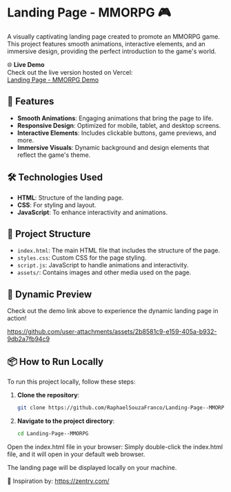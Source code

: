 # Landing Page - MMORPG 🎮

A visually captivating landing page created to promote an MMORPG game. This project features smooth animations, interactive elements, and an immersive design, providing the perfect introduction to the game's world.

🌐 **Live Demo**  
Check out the live version hosted on Vercel:  
[Landing Page - MMORPG Demo](https://landing-page-mmorpg.vercel.app/)

## 🚀 Features
- **Smooth Animations**: Engaging animations that bring the page to life.
- **Responsive Design**: Optimized for mobile, tablet, and desktop screens.
- **Interactive Elements**: Includes clickable buttons, game previews, and more.
- **Immersive Visuals**: Dynamic background and design elements that reflect the game's theme.

## 🛠️ Technologies Used
- **HTML**: Structure of the landing page.
- **CSS**: For styling and layout.
- **JavaScript**: To enhance interactivity and animations.

## 📂 Project Structure
- `index.html`: The main HTML file that includes the structure of the page.
- `styles.css`: Custom CSS for the page styling.
- `script.js`: JavaScript to handle animations and interactivity.
- `assets/`: Contains images and other media used on the page.

## 🎥 Dynamic Preview
Check out the demo link above to experience the dynamic landing page in action!


https://github.com/user-attachments/assets/2b8581c9-e159-405a-b932-9db2a7fb94c9



## 📦 How to Run Locally

To run this project locally, follow these steps:

1. **Clone the repository**:
   ```bash
   git clone https://github.com/RaphaelSouzaFranco/Landing-Page--MMORPG.git

2. **Navigate to the project directory**:
   ```bash
   cd Landing-Page--MMORPG

Open the index.html file in your browser: Simply double-click the index.html file, and it will open in your default web browser.

The landing page will be displayed locally on your machine.


‍🎨 Inspiration by: 
https://zentry.com/
